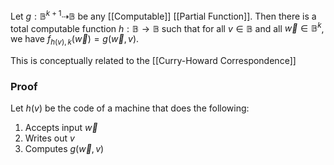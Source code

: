 Let $g:\mathbb{B}^{k+1}\dashrightarrow \mathbb{B}$ be any [[Computable]] [[Partial Function]].
Then there is a total computable function $h:\mathbb{B}\to \mathbb{B}$ such that for all $v\in \mathbb{B}$ and all $\vec{w}\in \mathbb{B}^{k}$, we have $f_{h(v),k}(\vec{w})=g(\vec{w},v)$.

This is conceptually related to the [[Curry-Howard Correspondence]]

### Proof 
Let $h(v)$ be the code of a machine that does the following:
1. Accepts input $\vec{w}$
2. Writes out $v$
3. Computes $g(\vec{w},v)$
